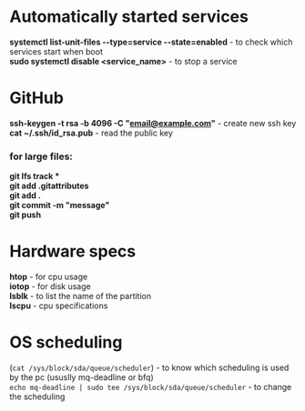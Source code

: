 # Automatically started services
**systemctl list-unit-files --type=service --state=enabled** - to check which services start when boot  
**sudo systemctl disable <service_name>** - to stop a service  

# GitHub
**ssh-keygen -t rsa -b 4096 -C "email@example.com"** - create new ssh key  
**cat ~/.ssh/id_rsa.pub** - read the public key  

### for large files:
**git lfs track \***  
**git add .gitattributes**  
**git add .**  
**git commit -m "message"**  
**git push**  

# Hardware specs
**htop** - for cpu usage  
**iotop** - for disk usage  
**lsblk** - to list the name of the partition  
**lscpu** - cpu specifications  

# OS scheduling
(``cat /sys/block/sda/queue/scheduler``) - to know which scheduling is used by the pc (ususlly mq-deadline or bfq)  
``echo mq-deadline | sudo tee /sys/block/sda/queue/scheduler`` - to change the scheduling  



